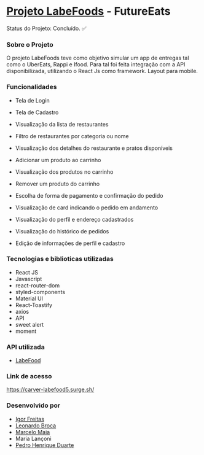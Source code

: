 # [Projeto LabeFoods](https://carver-labefood5.surge.sh/) - FutureEats

Status do Projeto: Concluído. :white_check_mark:

### Sobre o Projeto

O projeto LabeFoods teve como objetivo simular um app de entregas tal como o UberEats, 
Rappi e Ifood. Para tal foi feita integração com a API disponibilizada, utilizando o React Js
como framework. Layout para mobile. 

### Funcionalidades 

- Tela de Login 

- Tela de Cadastro  

- Visualização da lista de restaurantes 

- Filtro de restaurantes por categoria ou nome

- Visualização dos detalhes do restaurante e pratos disponíveis 

- Adicionar um produto ao carrinho 

- Visualização dos produtos no carrinho 

- Remover um produto do carrinho 

- Escolha de forma de pagamento e confirmação do pedido

- Visualização de card indicando o pedido em andamento 

- Visualização do perfil e endereço cadastrados

- Visualização do histórico de pedidos

- Edição de informações de perfil e cadastro

### Tecnologias e biblioticas utilizadas 

- React JS 
- Javascript
- react-router-dom
- styled-components 
- Material UI
- React-Toastify 
- axios
- API
- sweet alert
- moment 

### API utilizada

- [LabeFood](https://documenter.getpostman.com/view/7549981/SWTEdGtT)

### Link de acesso 

https://carver-labefood5.surge.sh/

### Desenvolvido por 

- [Igor Freitas](https://github.com/0dayIg0r)
- [Leonardo Broca](https://github.com/Leozbroca)
- [Marcelo Maia](https://github.com/yMarceloMaia)
- Maria Lançoni 
- [Pedro Henrique Duarte](https://github.com/pedrohenriqueduarte)
